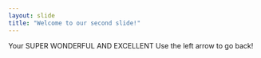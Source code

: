 ```yaml
---
layout: slide
title: "Welcome to our second slide!"
---
```

Your SUPER WONDERFUL AND EXCELLENT 
Use the left arrow to go back!

